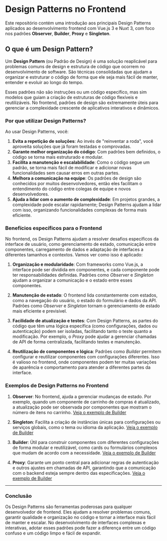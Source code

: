 # Design Patterns no Frontend

Este repositório contém uma introdução aos principais Design Patterns aplicados ao desenvolvimento frontend com Vue.js 3 e Nuxt 3, com foco nos padrões **Observer**, **Builder**, **Proxy** e **Singleton**.

## O que é um Design Pattern?

Um **Design Pattern** (ou Padrão de Design) é uma solução reaplicável para problemas comuns de design e estrutura de código que ocorrem no desenvolvimento de software. São técnicas consolidadas que ajudam a organizar e estruturar o código de forma que ele seja mais fácil de manter, entender e evoluir ao longo do tempo.

Esses padrões não são instruções ou um código específico, mas sim modelos que guiam a criação de estruturas de código flexíveis e reutilizáveis. No frontend, padrões de design são extremamente úteis para gerenciar a complexidade crescente de aplicativos interativos e dinâmicos.

### Por que utilizar Design Patterns?

Ao usar Design Patterns, você:

1. **Evita a repetição de soluções**: Ao invés de "reinventar a roda", você aproveita soluções que já foram testadas e comprovadas.
2. **Garante melhor organização do código**: Com padrões bem definidos, o código se torna mais estruturado e modular.
3. **Facilita a manutenção e escalabilidade**: Como o código segue um padrão, se torna mais fácil de modificar e adicionar novas funcionalidades sem causar erros em outras partes.
4. **Melhora a comunicação na equipe**: Os padrões de design são conhecidos por muitos desenvolvedores, então eles facilitam o entendimento do código entre colegas de equipe e novos desenvolvedores.
5. **Ajuda a lidar com o aumento de complexidade**: Em projetos grandes, a complexidade pode escalar rapidamente; Design Patterns ajudam a lidar com isso, organizando funcionalidades complexas de forma mais eficiente.

### Benefícios específicos para o Frontend

No frontend, os Design Patterns ajudam a resolver desafios específicos da interface de usuário, como gerenciamento de estado, comunicação entre componentes, carregamento de dados e adaptação de interfaces a diferentes tamanhos e contextos. Vamos ver como isso é aplicado:

1. **Organização e modularidade**: Com frameworks como Vue.js, a interface pode ser dividida em componentes, e cada componente pode ter responsabilidades definidas. Padrões como *Observer* e *Singleton* ajudam a organizar a comunicação e o estado entre esses componentes.
   
2. **Manutenção de estado**: O frontend lida constantemente com estados, como a navegação do usuário, o estado do formulário e dados da API. Padrões como *Observer* e *Singleton* tornam o gerenciamento de estado mais eficiente e previsível.

3. **Facilidade de atualização e testes**: Com Design Patterns, as partes do código que têm uma lógica específica (como configurações, dados ou autenticação) podem ser isoladas, facilitando tanto o teste quanto a modificação. Por exemplo, o *Proxy* pode ajudar a gerenciar chamadas de API de forma centralizada, facilitando testes e manutenção.

4. **Reutilização de componentes e lógica**: Padrões como *Builder* permitem configurar e reutilizar componentes com configurações diferentes. Isso é valioso no frontend, onde componentes podem ter muitas variações de aparência e comportamento para atender a diferentes partes da interface.

### Exemplos de Design Patterns no Frontend

1. **Observer**: No frontend, ajuda a gerenciar mudanças de estado. Por exemplo, quando um componente de carrinho de compras é atualizado, a atualização pode ser observada por componentes que mostram o número de itens no carrinho. [Veja o exemplo de Builder](./types/Oberserver.md)
   
2. **Singleton**: Facilita a criação de instâncias únicas para configurações ou serviços globais, como o tema ou idioma da aplicação. [Veja o exemplo de Builder](./types/Singleton.md)

3. **Builder**: Útil para construir componentes com diferentes configurações de forma modular e reutilizável, como cards ou formulários complexos que mudam de acordo com a necessidade. [Veja o exemplo de Builder](./types/Builder.md)

4. **Proxy**: Garante um ponto central para adicionar regras de autenticação e outros ajustes em chamadas de API, garantindo que a comunicação com o backend esteja sempre dentro das especificações. [Veja o exemplo de Builder](./types/Proxy.md)

---

### Conclusão

Os Design Patterns são ferramentas poderosas para qualquer desenvolvedor de frontend. Eles ajudam a resolver problemas comuns, garantir qualidade e organização no código e tornar a interface mais fácil de manter e escalar. No desenvolvimento de interfaces complexas e interativas, adotar esses padrões pode fazer a diferença entre um código confuso e um código limpo e fácil de expandir.
